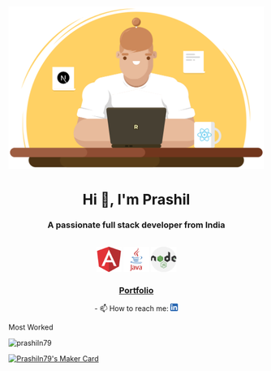 <div align="center"><img  width="550" src="https://github.com/prashiln79/prashiln79/blob/main/graphic.svg"></div>
<h1 align="center">Hi 👋, I'm Prashil</h1>
<h3 align="center">A passionate full stack developer from India</h3>
<br>
<div align="center">
<img  width="50" src="https://github.com/prashiln79/prashiln79/blob/main/angular.png">
<img  width="50" src="https://github.com/prashiln79/prashiln79/blob/main/java.png">
<img  width="50" src="https://github.com/prashiln79/prashiln79/blob/main/node.png">

</div>
 <h3 align="center"> <a href="https://prashiln79.github.io/my-portfolio/">Portfolio</a> </h3>

<div align="center">
- 📫 How to reach me: <a href="https://www.linkedin.com/in/prashiln79"><img  width="15" src="https://github.com/prashiln79/prashiln79/blob/main/ln.png"></a><br>
</div>

Most Worked

<p align="left"> <img src="https://komarev.com/ghpvc/?username=prashiln79&label=Profile%20views&color=0e75b6&style=flat" alt="prashiln79" /> </p>

<a href="https://makers.appwrite.io/Prashiln79">
    <img src="https://appwrite.io/cards/makers/Prashiln79" alt="Prashiln79's Maker Card" />
</a>
